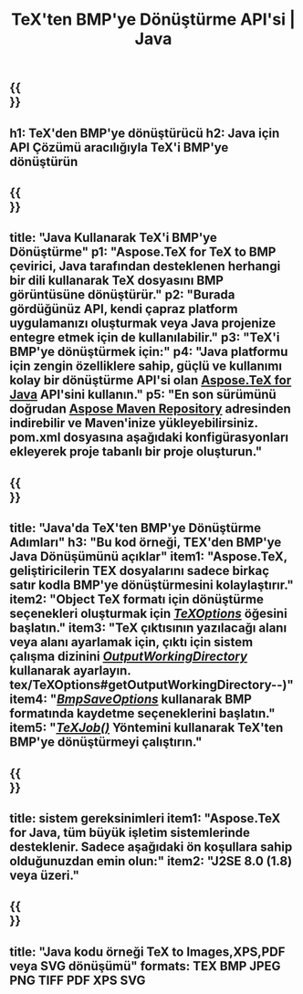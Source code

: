 ﻿---
translation: true
template: /_templates/_conversion-child-java.md
title: TeX'ten BMP'ye Dönüştürme API'si | Java
description: TeX'ten BMP'ye dönüştürme işlevi. Bu şirket içi Java kitaplığını projenize entegre edin veya TeX'i BMP'ye dönüştürmek için platformlar arası uygulamaları kullanın.
keywords: tex'ten bmp'ye api java, tex2bmp entegrasyonu
url: /java/conversion/tex-to-bmp/
family: tex
platformtag: java
feature: conversion
informat: TEX
outformat: BMP
otherformats: PNG JPEG TIFF PDF XPS SVG
---

{{<section banner>}}
---
h1: TeX'den BMP'ye dönüştürücü
h2: Java için API Çözümü aracılığıyla TeX'i BMP'ye dönüştürün
---

{{<section overview>}}
---
title: "Java Kullanarak TeX'i BMP'ye Dönüştürme"
p1: "Aspose.TeX for TeX to BMP çevirici, Java tarafından desteklenen herhangi bir dili kullanarak TeX dosyasını BMP görüntüsüne dönüştürür."
p2: "Burada gördüğünüz API, kendi çapraz platform uygulamanızı oluşturmak veya Java projenize entegre etmek için de kullanılabilir."
p3: "TeX'i BMP'ye dönüştürmek için:"
p4: "Java platformu için zengin özelliklere sahip, güçlü ve kullanımı kolay bir dönüştürme API'si olan [Aspose.TeX for Java](https://products.aspose.com/tex/java) API'sini kullanın."
p5: "En son sürümünü doğrudan [Aspose Maven Repository](https://repository.aspose.com/tex/) adresinden indirebilir ve Maven'inize yükleyebilirsiniz. pom.xml dosyasına aşağıdaki konfigürasyonları ekleyerek proje tabanlı bir proje oluşturun."
---

{{<section feature1>}}
---
title: "Java'da TeX'ten BMP'ye Dönüştürme Adımları"
h3: "Bu kod örneği, TEX'den BMP'ye Java Dönüşümünü açıklar"
item1: "Aspose.TeX, geliştiricilerin TEX dosyalarını sadece birkaç satır kodla BMP'ye dönüştürmesini kolaylaştırır."
item2: "Object TeX formatı için dönüştürme seçenekleri oluşturmak için [*TeXOptions*](https://reference.aspose.com/tex/java/com.aspose.tex/TeXOptions) öğesini başlatın."
item3: "TeX çıktısının yazılacağı alanı veya alanı ayarlamak için, çıktı için sistem çalışma dizinini [*OutputWorkingDirectory*](https://reference.aspose.com/tex/java/com.aspose) kullanarak ayarlayın. tex/TeXOptions#getOutputWorkingDirectory--)"
item4: "[*BmpSaveOptions*](https://reference.aspose.com/tex/java/com.aspose.tex.rendering/BmpSaveOptions) kullanarak BMP formatında kaydetme seçeneklerini başlatın."
item5: "[*TeXJob()*](https://reference.aspose.com/tex/java/com.aspose.tex/TeXJob) Yöntemini kullanarak TeX'ten BMP'ye dönüştürmeyi çalıştırın."
---

{{<section feature2>}}
---
title: sistem gereksinimleri
item1: "Aspose.TeX for Java, tüm büyük işletim sistemlerinde desteklenir. Sadece aşağıdaki ön koşullara sahip olduğunuzdan emin olun:"
item2: "J2SE 8.0 (1.8) veya üzeri."
---

{{<section widget>}}
---
title: "Java kodu örneği TeX to Images,XPS,PDF veya SVG dönüşümü"
formats: TEX BMP JPEG PNG TIFF PDF XPS SVG
---